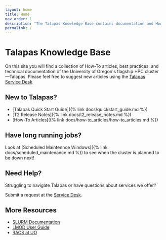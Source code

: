 ```yaml
---
layout: home
title: Home
nav_order: 1
description: "The Talapas Knowledge Base contains documentation and How-To articles for using the University of Oregon's HPC cluster, Talapas."
permalink: /
---
```


# Talapas Knowledge Base

On this site you will find a collection of How-To articles, best practices, and technical documentation of the University of Oregon's flagship HPC cluster—Talapas.  Please feel free to suggest new articles using the [Talapas Service Desk](https://hpcrcf.atlassian.net/servicedesk/customer/portal/1).

## New to Talapas?

* [Talapas Quick Start Guide]({% link docs/quickstart_guide.md %})
* [T2 Release Notes]({% link docs/t2_release_notes.md %})
* [How-To Articles]({% link docs/how-to_articles/how-to_articles.md %})

## Have long running jobs?

Look at [Scheduled Maintennce Windows]({% link docs/scheduled_maintenance.md %}) to see when the cluster is planned to be down next!

## Need Help?

Struggling to navigate Talapas or have questions about services we offer?

Submit a request at the [Service Desk](https://hpcrcf.atlassian.net/servicedesk/customer/portal/1).

## More Resources

* [SLURM Documentation](https://slurm.schedmd.com/)
* [LMOD User Guide](https://lmod.readthedocs.io/en/latest/010_user.html)
* [RACS at UO](https://racs.uoregon.edu/)
